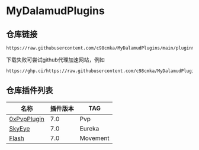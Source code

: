 # MyDalamudPlugins

## 仓库链接

```
https://raw.githubusercontent.com/c98cmka/MyDalamudPlugins/main/pluginmaster.json
```

 下载失败可尝试github代理加速网站，例如
```
https://ghp.ci/https://raw.githubusercontent.com/c98cmka/MyDalamudPlugins/main/pluginmaster.json
```

## 仓库插件列表

| 名称 | 插件版本 | TAG |
|----------|----------|----------|
| [0xPvpPlugin](https://github.com/c98cmka/0xPvpPlugin) | 7.0 | Pvp |
| [SkyEye](https://github.com/c98cmka/SkyEye) | 7.0 | Eureka |
| [Flash](https://github.com/c98cmka/Flash) | 7.0 | Movement |

